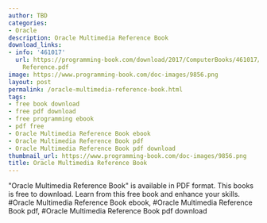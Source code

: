 ```yaml
---
author: TBD
categories:
- Oracle
description: Oracle Multimedia Reference Book
download_links:
- info: '461017'
  url: https://programming-book.com/download/2017/ComputerBooks/461017/Oracle Multimedia
    Reference.pdf
image: https://www.programming-book.com/doc-images/9856.png
layout: post
permalink: /oracle-multimedia-reference-book.html
tags:
- free book download
- free pdf download
- free programming ebook
- pdf free
- Oracle Multimedia Reference Book ebook
- Oracle Multimedia Reference Book pdf
- Oracle Multimedia Reference Book pdf download
thumbnail_url: https://www.programming-book.com/doc-images/9856.png
title: Oracle Multimedia Reference Book
---
```


 
<div class="item-desc text-justify">
  "Oracle Multimedia Reference Book" is available in PDF format. This books is free to download. Learn from this free book and enhance your skills.
  <br>
  #Oracle Multimedia Reference Book ebook, #Oracle Multimedia Reference Book pdf, #Oracle Multimedia Reference Book pdf download
</div>